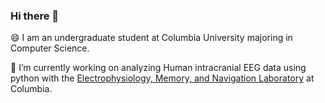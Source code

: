 ### Hi there 👋

😄 I am an undergraduate student at Columbia University majoring in Computer Science.

🔭 I’m currently working on analyzing Human intracranial EEG data using python with the [Electrophysiology, Memory, and Navigation Laboratory](http://orion.bme.columbia.edu/jacobs/) at Columbia.


<!--
**shaigoldman/shaigoldman** is a ✨ _special_ ✨ repository because its `README.md` (this file) appears on your GitHub profile.

Here are some ideas to get you started:

- 🔭 I’m currently working on ...
- 🌱 I’m currently learning ...
- 👯 I’m looking to collaborate on ...
- 🤔 I’m looking for help with ...
- 💬 Ask me about ...
- 📫 How to reach me: ...
- 😄 Pronouns: ...
- ⚡ Fun fact: ...
-->

